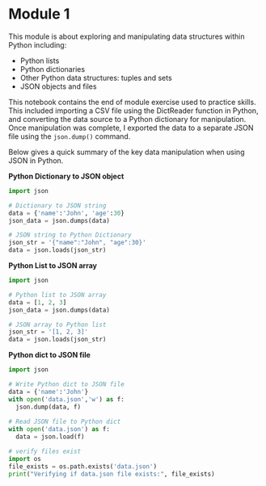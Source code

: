 <h1>Module 1</h1>
<p>This module is about exploring and manipulating data structures within Python including: </p>
<ul>
    <li>Python lists</li>
    <li>Python dictionaries</li>
    <li>Other Python data structures: tuples and sets</li>
    <li>JSON objects and files</li>
</ul>

This notebook contains the end of module exercise used to practice skills.
This included importing a CSV file using the DictReader function in Python, and converting the data source to a Python dictionary for manipulation.
Once manipulation was complete, I exported the data to a separate JSON file using the `json.dump()` command.

Below gives a quick summary of the key data manipulation when using JSON in Python.

<strong>Python Dictionary to JSON object</strong>
```python
import json

# Dictionary to JSON string
data = {'name':'John', 'age':30}
json_data = json.dumps(data)

# JSON string to Python Dictionary
json_str = '{"name":"John", "age":30}'
data = json.loads(json_str)
```

<strong>Python List to JSON array</strong>
```python
import json

# Python list to JSON array
data = [1, 2, 3] 
json_data = json.dumps(data)

# JSON array to Python list
json_str = '[1, 2, 3]'
data = json.loads(json_str)
```

<strong>Python dict to JSON file</strong>
```python
import json

# Write Python dict to JSON file
data = {'name':'John'}
with open('data.json','w') as f:
  json.dump(data, f)
  
# Read JSON file to Python dict  
with open('data.json') as f:
  data = json.load(f)

# verify files exist
import os
file_exists = os.path.exists('data.json')
print("Verifying if data.json file exists:", file_exists)
```